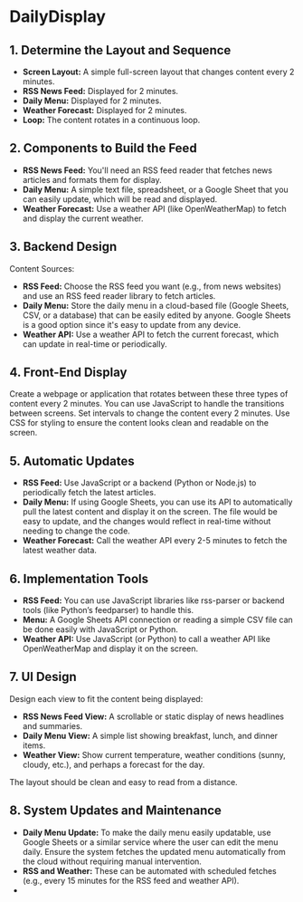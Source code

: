 # DailyDisplay

## 1. Determine the Layout and Sequence

- **Screen Layout:** A simple full-screen layout that changes content every 2 minutes.
- **RSS News Feed:** Displayed for 2 minutes.
- **Daily Menu:** Displayed for 2 minutes.
- **Weather Forecast:** Displayed for 2 minutes.
- **Loop:** The content rotates in a continuous loop.

## 2. Components to Build the Feed

- **RSS News Feed:** You'll need an RSS feed reader that fetches news articles and formats them for display.
- **Daily Menu:** A simple text file, spreadsheet, or a Google Sheet that you can easily update, which will be read and displayed.
- **Weather Forecast:** Use a weather API (like OpenWeatherMap) to fetch and display the current weather.

## 3. Backend Design

Content Sources:

- **RSS Feed:** Choose the RSS feed you want (e.g., from news websites) and use an RSS feed reader library to fetch articles.
- **Daily Menu:** Store the daily menu in a cloud-based file (Google Sheets, CSV, or a database) that can be easily edited by anyone. Google Sheets is a good option since it's easy to update from any device.
- **Weather API:** Use a weather API to fetch the current forecast, which can update in real-time or periodically.

## 4. Front-End Display

Create a webpage or application that rotates between these three types of content every 2 minutes.
You can use JavaScript to handle the transitions between screens. Set intervals to change the content every 2 minutes.
Use CSS for styling to ensure the content looks clean and readable on the screen.

## 5. Automatic Updates

- **RSS Feed:** Use JavaScript or a backend (Python or Node.js) to periodically fetch the latest articles.
- **Daily Menu:** If using Google Sheets, you can use its API to automatically pull the latest content and display it on the screen. The file would be easy to update, and the changes would reflect in real-time without needing to change the code.
- **Weather Forecast:** Call the weather API every 2-5 minutes to fetch the latest weather data.

## 6. Implementation Tools

- **RSS Feed:** You can use JavaScript libraries like rss-parser or backend tools (like Python’s feedparser) to handle this.
- **Menu:** A Google Sheets API connection or reading a simple CSV file can be done easily with JavaScript or Python.
- **Weather API:** Use JavaScript (or Python) to call a weather API like OpenWeatherMap and display it on the screen.

## 7. UI Design

Design each view to fit the content being displayed:

- **RSS News Feed View:** A scrollable or static display of news headlines and summaries.
- **Daily Menu View:** A simple list showing breakfast, lunch, and dinner items.
- **Weather View:** Show current temperature, weather conditions (sunny, cloudy, etc.), and perhaps a forecast for the day.

The layout should be clean and easy to read from a distance.

## 8. System Updates and Maintenance

- **Daily Menu Update:** To make the daily menu easily updatable, use Google Sheets or a similar service where the user can edit the menu daily. Ensure the system fetches the updated menu automatically from the cloud without requiring manual intervention.
- **RSS and Weather:** These can be automated with scheduled fetches (e.g., every 15 minutes for the RSS feed and weather API).
- 
